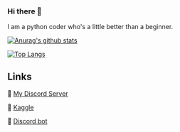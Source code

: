 ### Hi there 👋

<!--
**fwizzz/fwizzz** is a ✨ _special_ ✨ repository because its `README.md` (this file) appears on your GitHub profile.

Here are some ideas to get you started:

- 🔭 I’m currently working on ...
- 🌱 I’m currently learning ...
- 👯 I’m looking to collaborate on ...
- 🤔 I’m looking for help with ...
- 💬 Ask me about ...
- 📫 How to reach me: ...
- 😄 Pronouns: ...
- ⚡ Fun fact: ...
-->

I am a python coder who's a little better than a beginner.

[![Anurag's github stats](https://github-readme-stats.vercel.app/api?username=fwizzz)](https://github.com/anuraghazra/github-readme-stats)

[![Top Langs](https://github-readme-stats.vercel.app/api/top-langs/?username=fwizzz)](https://github.com/anuraghazra/github-readme-stats)


## Links

🔗 [My Discord Server](https://discord.gg/vfvyjDA)

🔗 [Kaggle](https://www.kaggle.com/faizrahim/)

🔗 [Discord bot](https://top.gg/bot/717062311755513976)


